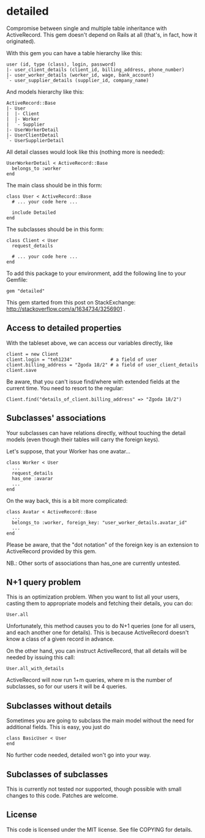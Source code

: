 detailed
========

Compromise between single and multiple table inheritance with ActiveRecord. This gem doesn't
depend on Rails at all (that's, in fact, how it originated).

With this gem you can have a table hierarchy like this:

    user (id, type (class), login, password)
    |- user_client_details (client_id, billing_address, phone_number)
    |- user_worker_details (worker_id, wage, bank_account)
    `- user_supplier_details (supplier_id, company_name)

And models hierarchy like this:

    ActiveRecord::Base
    |- User
    |  |- Client
    |  |- Worker
    |  `- Supplier
    |- UserWorkerDetail
    |- UserClientDetail
    `- UserSupplierDetail

All detail classes would look like this (nothing more is needed):

    UserWorkerDetail < ActiveRecord::Base
      belongs_to :worker
    end

The main class should be in this form:

    class User < ActiveRecord::Base
      # ... your code here ...

      include Detailed
    end

The subclasses should be in this form:

    class Client < User
      request_details

      # ... your code here ...
    end
    
To add this package to your environment, add the following line to your Gemfile:

    gem "detailed"

This gem started from this post on StackExchange: http://stackoverflow.com/a/1634734/3256901 .


Access to detailed properties
-----------------------------
With the tableset above, we can access our variables directly, like

    client = new Client
    client.login = "teh1234"              # a field of user
    client.billing_address = "Zgoda 18/2" # a field of user_client_details
    client.save

Be aware, that you can't issue find/where with extended fields at the current
time. You need to resort to the regular:

    Client.find("details_of_client.billing_address" => "Zgoda 18/2")


Subclasses' associations
------------------------
Your subclasses can have relations directly, without touching the detail models (even
though their tables will carry the foreign keys).

Let's suppose, that your Worker has one avatar...

    class Worker < User
      ...
      request_details
      has_one :avarar
      ...
    end

On the way back, this is a bit more complicated:

    class Avatar < ActiveRecord::Base
      ...
      belongs_to :worker, foreign_key: "user_worker_details.avatar_id"
      ...
    end

Please be aware, that the "dot notation" of the foreign key is an extension to
ActiveRecord provided by this gem.

NB.: Other sorts of associations than has_one are currently untested.


N+1 query problem
-----------------
This is an optimization problem. When you want to list all your users, casting
them to appropriate models and fetching their details, you can do:
    
    User.all

Unfortunately, this method causes you to do N+1 queries (one for all users, and
each another one for details). This is because ActiveRecord doesn't know a class
of a given record in advance.

On the other hand, you can instruct ActiveRecord, that all details will be needed
by issuing this call:

    User.all_with_details

ActiveRecord will now run 1+m queries, where m is the number of subclasses, so
for our users it will be 4 queries.


Subclasses without details
--------------------------
Sometimes you are going to subclass the main model without the need for additional
fields. This is easy, you just do

    class BasicUser < User
    end

No further code needed, detailed won't go into your way.


Subclasses of subclasses
------------------------
This is currently not tested nor supported, though possible with small changes to
this code. Patches are welcome.


License
-------
This code is licensed under the MIT license. See file COPYING for details.
